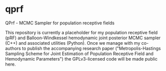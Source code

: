 # qprf
QPrf - MCMC Sampler for population receptive fields

This repository is currently a placeholder for my population receptive field (pRF) and Balloon-Windkessel hemodynamic joint posterior MCMC sampler (C++) and associated utilities (Python). Once we manage with my co-authors to publish the accompanying research paper ("Metropolis-Hastings Sampling Scheme for Joint Estimation of Population Receptive Field and Hemodynamic Parameters") the GPLv3-licensed code will be made public here.
